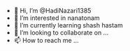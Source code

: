  - 👋 Hi, I’m @HadiNazari1385
- 👀 I’m interested in nanatonam
- 🌱 I’m currently learning shash hastam
- 💞️ I’m looking to collaborate on ...
- 📫 How to reach me ...

<!---
HadiNazari1385/HadiNazari1385 is a ✨ special ✨ repository because its `README.md` (this file) appears on your GitHub profile.
You can click the Preview link to take a look at your changes.
--->

